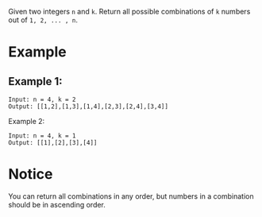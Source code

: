Given two integers `n` and `k`. Return all possible combinations of `k` numbers out of `1, 2, ... , n`.

# Example
## Example 1:
```
Input: n = 4, k = 2
Output: [[1,2],[1,3],[1,4],[2,3],[2,4],[3,4]]
```
Example 2:
```
Input: n = 4, k = 1
Output: [[1],[2],[3],[4]]
```
# Notice
You can return all combinations in any order, but numbers in a combination should be in ascending order.